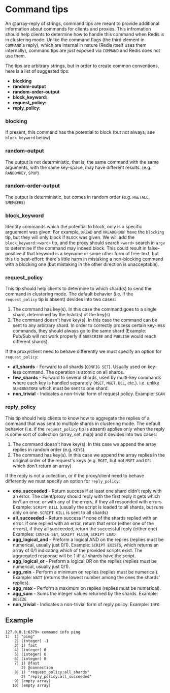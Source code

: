 # Command tips

An @array-reply of strings, command tips are meant to provide additional information about commands for clients and proxies.
This infromation should help clients to determine how to handle this command when Redis is in clustering mode.
Unlike the command flags (the third element in `COMMAND`'s reply), which are internal in nature (Redis itself uses them internally), command tips are just exposed via `COMMAND` and Redis does not use them.

The tips are arbitrary strings, but in order to create common conventions, here is a list of suggested tips:

- **blocking**
- **random-output**
- **random-order-output**
- **block_keyword:<word>**
- **request_policy:<policy>**
- **reply_policy:<policy>**

### blocking

If present, this command has the potential to block (but not always, see `block_keyword` below)

### random-output

The output is not deterministic, that is, the same command with the same arguments, with the same key-space, may have different results. (e.g. `RANDOMKEY`, `SPOP`)

### random-order-output

The output is deterministic, but comes in random order (e.g. `HGETALL`, `SMEMBERS`)

### block_keyword

Identify commands which the potential to block, only is a specific arguement was given: For example, `XREAD` and `XREADGROUP` have the `blocking` tip, but they will only block if `BLOCK` was given. We will add the `block_keyword:<word>` tip, and the proxy should search `<word>` search in `argv` to determine if the command may indeed block.
This could result in false-positive if that keyword is a keyname or some other form of free-text, but this tip best-effort: there's little harm in mistaking a non-blocking command with a blocking one (but mistaking in the other direction is unacceptable).

### request_policy

This tip should help clients to determine to which shard(s) to send the command in clustering mode.
The default behavior (i.e. if the `request_policy` tip is absent) devides into two cases:
1. The command has key(s). In this case the command goes to a single shard, determined by the hslot(s) of the key(s)
2. The command doesn't have key(s). In this case the command can be sent to any arbitrary shard. In order to correctly process certain key-less commands, they should always go to the same shard (Example: Pub/Sub will not work properly if `SUBSCRIBE` and `PUBLISH` would reach different shards).

If the proxy/client need to behave differently we must specify an option for `request_policy`:
- **all_shards** - Forward to all shards (`CONFIG SET`). Usually used on key-less command. The operation is atomic on all shards.
- **few_shards** - Forward to several shards, used by multi-key commands where each key is handled separately (`MSET`, `MGET`, `DEL`, etc.). i.e. unlike `SUNIONSTORE` which must be sent to one shard.
- **non_trivial** - Indicates a non-trivial form of request policy. Example: `SCAN`

### reply_policy

This tip should help clients to know how to aggregate the replies of a command that was sent to multiple shards in clustering mode.
The default behavior (i.e. if the `request_policy` tip is absent) applies only when the reply is some sort of collection (array, set, map) and it devides into two cases:
1. The command doesn't have key(s). In this case we append the array replies in random order (e.g. `KEYS`)
2. The command has key(s).  In this case we append the array replies in the original order of the request's keys (e.g. `MGET`, but not `MSET` and `DEL` which don't return an array)

If the reply is not a collection, or if the proxy/client need to behave differently we must specify an option for `reply_policy`:
- **one_succeeded** - Return success if at least one shard didn't reply with an error. The client/proxy should reply with the first reply it gets which isn't an error, or with any of the errors, if they all responded with errors. Example: `SCRIPT KILL` (usually the script is loaded to all shards, but runs only on one. `SCRIPT KILL` is sent to all shards)
- **all_succeeded** - Return success if none of the shards replied with an error. if one replied with an error, return that error (either one of the errors), if they all succeeded, return the successful reply (either one). Examples: `CONFIG SET`, `SCRIPT FLUSH`, `SCRIPT LOAD`
- **agg_logical_and** - Preform a logical AND on the replies (replies must be numerical, usually just 0/1). Example: `SCRIPT EXISTS`, which returns an array of 0/1 indicating which of the provided scripts exist. The aggregated response will be 1 iff all shards have the script.
- **agg_logical_or** - Preform a logical OR on the replies (replies must be numerical, usually just 0/1).
- **agg_min** - Perform a minimum on replies (replies must be numerical). Example: `WAIT` (returns the lowest number among the ones the shards' replies).
- **agg_max** - Perform a maximum on replies (replies must be numerical).
- **agg_sum** - Sums the integer values returned by the shards. Example: `DBSIZE`
- **non_trivial** - Indicates a non-trivial form of reply policy. Example: `INFO`


## Example

```
127.0.0.1:6379> command info ping
1)  1) "ping"
    2) (integer) -1
    3) 1) fast
    4) (integer) 0
    5) (integer) 0
    6) (integer) 0
    7) 1) @fast
       2) @connection
    8) 1) "request_policy:all_shards"
       2) "reply_policy:all_succeeded"
    9) (empty array)
   10) (empty array)
```
